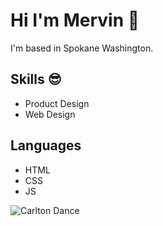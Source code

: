 # Hi I'm Mervin 👋
I'm based in Spokane Washington.

## Skills 😎
* Product Design
* Web Design

## Languages
* HTML
* CSS
* JS

<!--
**mervinsoriano/mervinsoriano** is a ✨ _special_ ✨ repository because its `README.md` (this file) appears on your GitHub profile.

Here are some ideas to get you started:

- 🔭 I’m currently working on ...
- 🌱 I’m currently learning ...
- 👯 I’m looking to collaborate on ...
- 🤔 I’m looking for help with ...
- 💬 Ask me about ...
- 📫 How to reach me: ...
- 😄 Pronouns: ...
- ⚡ Fun fact: ...
-->
![Carlton Dance](https://media.giphy.com/media/y8mThMjGBrQpG/giphy.gif)
